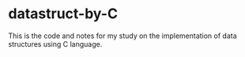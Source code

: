 # datastruct-by-C
This is the code and notes for my study on the implementation of data structures using C language.
